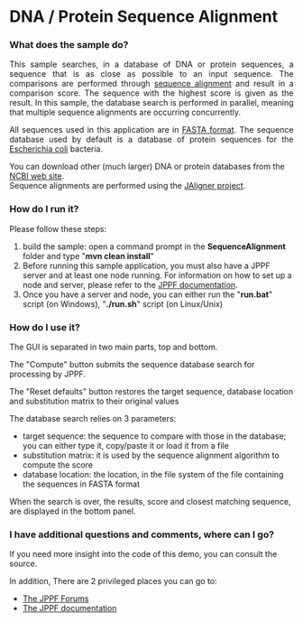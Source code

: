 # DNA / Protein Sequence Alignment

<h3>What does the sample do?</h3>
<p align="justify">This sample searches, in a database of DNA or protein sequences, a sequence that is as close as possible to an input sequence.
The comparisons are performed through <a href="http://en.wikipedia.org/wiki/Sequence_alignment">sequence alignment</a> and result
in a comparison score. The sequence with the highest score is given as the result. In this sample, the database search is performed
in parallel, meaning that multiple sequence alignments are occurring concurrently.
<p align="justify">All sequences used in this application are in <a href="http://en.wikipedia.org/wiki/FASTA_format">FASTA format</a>.
The sequence database used by default is a database of protein sequences for the <a href="http://en.wikipedia.org/wiki/Escherichia_coli">
Escherichia coli</a> bacteria.
<p>You can download other (much larger) DNA or protein databases from the <a href="http://www.ncbi.nlm.nih.gov/blast/download.shtml">NCBI web site</a>.<br>
Sequence alignments are performed using the <a href="http://jaligner.sourceforge.net/">JAligner project</a>.

<h3>How do I run it?</h3>
Please follow these steps:
<ol class="samplesList">
  <li>build the sample: open a command prompt in the <b>SequenceAlignment</b> folder and type "<b>mvn clean install</b>"</li>
  <li>Before running this sample application, you must also have a JPPF server and at least one node running.
  For information on how to set up a node and server, please refer to the <a href="https://www.jppf.org/doc/6.3">JPPF documentation</a>.</li>
  <li>Once you have a server and node, you can either run the "<b>run.bat</b>" script (on Windows), "<b>./run.sh</b>" script (on Linux/Unix)</li>
</ol>

<h3>How do I use it?</h3>
<p>The GUI is separated in two main parts, top and bottom.
<p>The &quot;Compute&quot; button submits the sequence database search for processing by JPPF.
<p>The &quot;Reset defaults&quot; button restores the target sequence, database location and substitution matrix to their original values
<p>The database search relies on 3 parameters:
<ul class="samplesList">
  <li>target sequence: the sequence to compare with those in the database; you can either type it, copy/paste it or load it from a file</li>
  <li>substitution matrix: it is used by the sequence alignment algorithm to compute the score</li>
  <li>database location: the location, in the file system of the file containing the sequences in FASTA format</li>
</ul>
When the search is over, the results, score and closest matching sequence, are displayed in the bottom panel.

<h3>I have additional questions and comments, where can I go?</h3>
<p>If you need more insight into the code of this demo, you can consult the source.
<p>In addition, There are 2 privileged places you can go to:
<ul class="samplesList">
  <li><a href="https://www.jppf.org/forums">The JPPF Forums</a></li>
  <li><a href="https://www.jppf.org/doc/6.3/index.php?title=Introduction#Running_the_standalone_modules">The JPPF documentation</a></li>
</ul>

